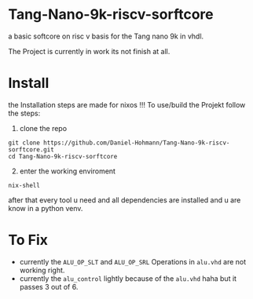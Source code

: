 # Tang-Nano-9k-riscv-sorftcore
a basic softcore on risc v basis for the Tang nano 9k in vhdl.

The Project is currently in work its not finish at all.

# Install
the Installation steps are made for nixos !!!
To use/build the Projekt follow the steps:
1. clone the repo
```
git clone https://github.com/Daniel-Hohmann/Tang-Nano-9k-riscv-sorftcore.git
cd Tang-Nano-9k-riscv-sorftcore
```
2. enter the working enviroment
```
nix-shell
```
after that every tool u need and all dependencies are installed and u are know in a python venv.

# To Fix
- currently the `ALU_OP_SLT` and `ALU_OP_SRL` Operations in `alu.vhd` are not working right.
- currently the `alu_control` lightly because of the `alu.vhd` haha but it passes 3 out of 6.
